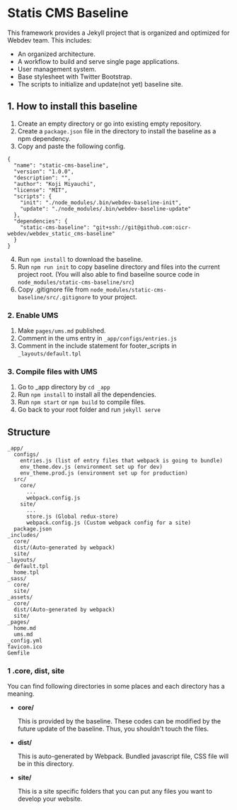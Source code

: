 # Statis CMS Baseline
This framework provides a Jekyll project that is organized and optimized for Webdev team.
This includes:
- An organized architecture.
- A workflow to build and serve single page applications.
- User management system.
- Base stylesheet with Twitter Bootstrap.
- The scripts to initialize and update(not yet) baseline site.

## 1. How to install this baseline
1. Create an empty directory or go into existing empty repository.
2. Create a ```package.json``` file in the directory to install the baseline as a npm dependency.
3. Copy and paste the following config.
```
{
  "name": "static-cms-baseline",
  "version": "1.0.0",
  "description": "",
  "author": "Koji Miyauchi",
  "license": "MIT",
  "scripts": {
    "init": "./node_modules/.bin/webdev-baseline-init",
    "update": "./node_modules/.bin/webdev-baseline-update"
  },
  "dependencies": {
    "static-cms-baseline": "git+ssh://git@github.com:oicr-webdev/webdev_static_cms-baseline"
  }
}
```
4. Run ```npm install``` to download the baseline.
5. Run ```npm run init``` to copy baseline directory and files into the current project root. (You will also able to find baseilne source code in ```node_modules/static-cms-baseline/src```)
6. Copy .gitignore file from ```node_modules/static-cms-baseline/src/.gitignore``` to your project.

### 2. Enable UMS
1. Make ```pages/ums.md``` published.
2. Comment in the ums entry in ```_app/configs/entries.js```
3. Comment in the include statement for footer_scripts in ```_layouts/default.tpl```

### 3. Compile files with UMS
1. Go to _app directory by ```cd _app```
2. Run ```npm install``` to install all the dependencies.
3. Run ```npm start``` or ```npm build``` to compile files.
4. Go back to your root folder and run ```jekyll serve```


## Structure
```
_app/
  configs/
    entries.js (list of entry files that webpack is going to bundle)
    env_theme.dev.js (environment set up for dev)
    env_theme.prod.js (environment set up for production)
  src/
    core/
      ...
      webpack.config.js 
    site/
      ...
      store.js (Global redux-store)
      webpack.config.js (Custom webpack config for a site)
  package.json
_includes/
  core/
  dist/(Auto-generated by webpack)
  site/
_layouts/
  default.tpl
  home.tpl
_sass/
  core/
  site/
_assets/
  core/
  dist/(Auto-generated by webpack)
  site/
_pages/
  home.md 
  ums.md
_config.yml
favicon.ico
Gemfile
```

### 1 .core, dist, site

You can find following directories in some places and each directory has a meaning.

- **core/**

    This is provided by the baseline. These codes can be modified by the future update of the baseline. Thus, you shouldn't touch the files.

- **dist/**
    
    This is auto-generated by Webpack. Bundled javascript file, CSS file will be in this directory.

- **site/**
    
    This is a site specific folders that you can put any files you want to develop your website.
